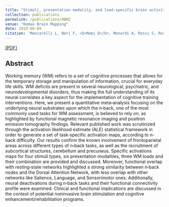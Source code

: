 ```yaml
---
title: "Stimuli, presentation modality, and load‐specific brain activity patterns during n‐back task"
collection: publications
permalink: /publications/HBM2
venue: "Human Brain Mapping"
date: 2019-06-09
citation: 'Mencarelli L, Neri F, <b>Momi D</b>, Menardi A, Rossi S, Rossi A, Santarnecchi E<b>Human Brain Mapping 2019.</b>'
---
```


[[PDF]](https://onlinelibrary.wiley.com/doi/full/10.1002/hbm.24633)

## Abstract
Working memory (WM) refers to a set of cognitive processes that allows for the temporary storage and manipulation of information, crucial for everyday life skills. WM deficits are present in several neurological, psychiatric, and neurodevelopmental disorders, thus making the full understanding of its neural correlates a key aspect for the implementation of cognitive training interventions. Here, we present a quantitative meta‐analysis focusing on the underlying neural substrates upon which the n‐back, one of the most commonly used tasks for WM assessment, is believed to rely on, as highlighted by functional magnetic resonance imaging and positron emission tomography findings. Relevant published work was scrutinized through the activation likelihood estimate (ALE) statistical framework in order to generate a set of task‐specific activation maps, according to n‐back difficulty. Our results confirm the known involvement of frontoparietal areas across different types of n‐back tasks, as well as the recruitment of subcortical structures, cerebellum and precuneus. Specific activations maps for four stimuli types, six presentation modalities, three WM loads and their combination are provided and discussed. Moreover, functional overlap with resting‐state networks highlighted a strong similarity between n‐back nodes and the Dorsal Attention Network, with less overlap with other networks like Salience, Language, and Sensorimotor ones. Additionally, neural deactivations during n‐back tasks and their functional connectivity profile were examined. Clinical and functional implications are discussed in the context of potential noninvasive brain stimulation and cognitive enhancement/rehabilitation programs.
